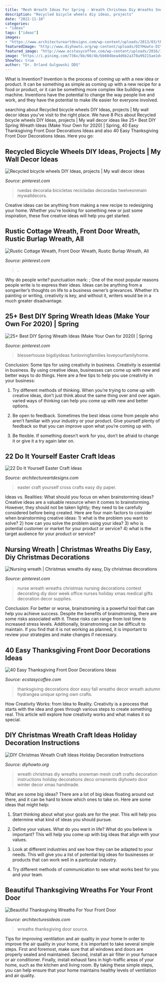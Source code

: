 ```yaml
---
title: "Mesh Wreath Ideas For Spring - Wreath Christmas Diy Wreaths Snowman Mesh Craft Crafts Decoration Instructions Holiday Decorations Deco Ornaments Diyhowto Door Winter Decor Xmas Handmade"
description: "Recycled bicycle wheels diy ideas, projects"
date: "2022-11-10"
categories:
- "ideas"
tags: ["ideas"]
images:
- "https://www.architectureartdesigns.com/wp-content/uploads/2013/03/the-Easy-Easter-DIY-Crafts-Contact-paper-cross.jpg"
featuredImage: "http://www.diyhowto.org/wp-content/uploads/DIYHowto-DIY-Christmas-Wreath-Ideas-Holiday-Decoration-03.jpg"
featured_image: "http://www.ecstasycoffee.com/wp-content/uploads/2016/10/Thanksgiving-Front-Door-Decorations-Ideas-13.jpg"
image: "https://i.pinimg.com/736x/bb/60/4b/bb604bea4d6b2a378a99215ae1dcdc86.jpg"
ShowToc: true
author: "Dr. Orland Gulgowski DDS"
---
```



What is Invention?
Invention is the process of coming up with a new idea or product. It can be something as simple as coming up with a new recipe for a food or product, or it can be something more complex like building a new machine. Inventions have the potential to change the way people live and work, and they have the potential to make life easier for everyone involved.

	

		
searching about Recycled bicycle wheels DIY Ideas, projects | My wall decor ideas you've visit to the right place. We have 8 Pics about Recycled bicycle wheels DIY Ideas, projects | My wall decor ideas like 25+ Best DIY Spring Wreath Ideas (Make Your Own for 2020) | Spring, 40 Easy Thanksgiving Front Door Decorations Ideas and also 40 Easy Thanksgiving Front Door Decorations Ideas. Here you go:
		
    
## Recycled Bicycle Wheels DIY Ideas, Projects | My Wall Decor Ideas

<img loading=lazy src="https://i.pinimg.com/736x/32/5e/b0/325eb0f3f3bbd61d8f262f354da11aa0.jpg" onerror="this.onerror=null;this.src='https://tse3.mm.bing.net/th?id=OIP.q7ApnIYH26YnsschUJdvYAHaJ4&amp;pid=15.1';" alt="Recycled bicycle wheels DIY Ideas, projects | My wall decor ideas">

_Source: pinterest.com_

>ruedas decoralia bicicletas recicladas decoradas twelveonmain mywalldecors. 

	

Creative ideas can be anything from making a new recipe to redesigning your home. Whether you're looking for something new or just some inspiration, these five creative ideas will help you get started.

    
## Rustic Cottage Wreath, Front Door Wreath, Rustic Burlap Wreath, All

<img loading=lazy src="https://i.pinimg.com/736x/6b/3c/3b/6b3c3b9cb3ec30bd403abd7dc3e9e48e.jpg" onerror="this.onerror=null;this.src='https://tse3.mm.bing.net/th?id=OIP.gh3EgfsbVKj7OL7kDv9NdgHaJ3&amp;pid=15.1';" alt="Rustic Cottage Wreath, Front Door Wreath, Rustic Burlap Wreath, All">

_Source: pinterest.com_

>. 

	

Why do people write?
punctuation mark: ;
One of the most popular reasons people write is to express their ideas. Ideas can be anything from a songwriter’s thoughts on life to a business owner’s grievances. Whether it’s painting or writing, creativity is key, and without it, writers would be in a much greater disadvantage.

    
## 25+ Best DIY Spring Wreath Ideas (Make Your Own For 2020) | Spring

<img loading=lazy src="https://i.pinimg.com/736x/bb/60/4b/bb604bea4d6b2a378a99215ae1dcdc86.jpg" onerror="this.onerror=null;this.src='https://tse1.mm.bing.net/th?id=OIP.gDuLM5IS8OTMqALyMSChOQHaLH&amp;pid=15.1';" alt="25+ Best DIY Spring Wreath Ideas (Make Your Own for 2020) | Spring">

_Source: pinterest.com_

>blesserhouse bigdiyideas funlovingfamilies loveyourfamilyhome. 

	

Conclusion: Some tips for using creativity in business.
Creativity is essential in business. By using creative ideas, businesses can come up with new and better ways to do things. Here are a few tips to help you use creativity in your business:
1. Try different methods of thinking. When you’re trying to come up with creative ideas, don’t just think about the same thing over and over again. varied ways of thinking can help you come up with new and better options.

2. Be open to feedback. Sometimes the best ideas come from people who aren’t familiar with your industry or your product. Give yourself plenty of feedback so that you can improve upon what you’re coming up with.

3. Be flexible. If something doesn’t work for you, don’t be afraid to change it or give it a try again later on.

    
## 22 Do It Yourself Easter Craft Ideas

<img loading=lazy src="https://www.architectureartdesigns.com/wp-content/uploads/2013/03/the-Easy-Easter-DIY-Crafts-Contact-paper-cross.jpg" onerror="this.onerror=null;this.src='https://tse4.mm.bing.net/th?id=OIP.dsdT4upNGmNo_kQxjdz7zgHaKw&amp;pid=15.1';" alt="22 Do It Yourself Easter Craft Ideas">

_Source: architectureartdesigns.com_

>easter craft yourself cross crafts easy diy paper. 

	

Ideas vs. Realities: What should you focus on when brainstorming ideas?
Creative ideas are a valuable resource when it comes to brainstorming. However, they should not be taken lightly; they need to be carefully considered before being created. Here are four main factors to consider when brainstorming creative ideas: 1) what is the problem you want to solve? 2) how can you solve the problem using your idea? 3) who is potential customer or market for your product or service? 4) what is the target audience for your product or service?

    
## Nursing Wreath | Christmas Wreaths Diy Easy, Diy Christmas Decorations

<img loading=lazy src="https://i.pinimg.com/736x/e0/aa/da/e0aadab6f8f89b386818d9a7805d2a28--nurses-week--nurse-wreath.jpg" onerror="this.onerror=null;this.src='https://tse2.mm.bing.net/th?id=OIP.jxz9mA83Z9t-FOxYJdu2vAHaJ6&amp;pid=15.1';" alt="Nursing wreath | Christmas wreaths diy easy, Diy christmas decorations">

_Source: pinterest.com_

>nurse wreath wreaths christmas nursing decorations contest decorating diy door week office nurses holiday xmas medical gifts decoration decor supplies. 

	

Conclusion: For better or worse, brainstroming is a powerful tool that can help you achieve success.
Despite the benefits of brainstroming, there are some risks associated with it. These risks can range from lost time to increased stress levels. Additionally, brainstroming can be difficult to maintain. If you find that it is not working as planned, it is important to review your strategies and make changes if necessary.

    
## 40 Easy Thanksgiving Front Door Decorations Ideas

<img loading=lazy src="http://www.ecstasycoffee.com/wp-content/uploads/2016/10/Thanksgiving-Front-Door-Decorations-Ideas-13.jpg" onerror="this.onerror=null;this.src='https://tse4.mm.bing.net/th?id=OIP.H5EjwQY8vxGmEV_2H4YP9AHaLN&amp;pid=15.1';" alt="40 Easy Thanksgiving Front Door Decorations Ideas">

_Source: ecstasycoffee.com_

>thanksgiving decorations door easy fall wreaths decor wreath autumn hydrangea unique spring own crafts. 

	

How Creativity Works: from Idea to Reality.
Creativity is a process that starts with the idea and goes through various steps to create something real. This article will explore how creativity works and what makes it so special.

    
## DIY Christmas Wreath Craft Ideas Holiday Decoration Instructions

<img loading=lazy src="http://www.diyhowto.org/wp-content/uploads/DIYHowto-DIY-Christmas-Wreath-Ideas-Holiday-Decoration-03.jpg" onerror="this.onerror=null;this.src='https://tse3.mm.bing.net/th?id=OIP.xdUvGrteqiBba1ZzuvVvrAHaHy&amp;pid=15.1';" alt="DIY Christmas Wreath Craft Ideas Holiday Decoration Instructions">

_Source: diyhowto.org_

>wreath christmas diy wreaths snowman mesh craft crafts decoration instructions holiday decorations deco ornaments diyhowto door winter decor xmas handmade. 

	

What are some big ideas?
There are a lot of big ideas floating around out there, and it can be hard to know which ones to take on. Here are some ideas that might help:
1. Start thinking about what your goals are for the year. This will help you determine what kind of ideas you should pursue.

2. Define your values. What do you want in life? What do you believe is important? This will help you come up with big ideas that align with your values.

3. Look at different industries and see how they can be adapted to your needs. This will give you a list of potential big ideas for businesses or products that can work well in a particular industry.

4. Try different methods of communication to see what works best for you and your team.

    
## Beautiful Thanksgiving Wreaths For Your Front Door

<img loading=lazy src="http://architecturesideas.com/wp-content/uploads/2017/10/thanksgiving-wreaths-23-1.jpg" onerror="this.onerror=null;this.src='https://tse4.mm.bing.net/th?id=OIP.6SDFvljUkg24y5JXjaa6cQHaKT&amp;pid=15.1';" alt="Beautiful Thanksgiving Wreaths For Your Front Door">

_Source: architecturesideas.com_

>wreaths thanksgiving door source. 

	

Tips for improving ventilation and air quality in your home
In order to improve the air quality in your home, it is important to take several simple steps. First and foremost, make sure that all windows and doors are properly sealed and maintained. Second, install an air filter in your furnace or air conditioner. Finally, install exhaust fans in high-traffic areas of your home, such as the kitchen and living room. By taking these simple steps, you can help ensure that your home maintains healthy levels of ventilation and air quality.

